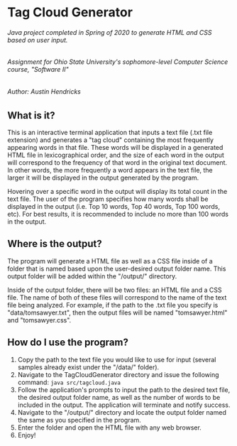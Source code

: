 # Tag Cloud Generator
###### Java project completed in Spring of 2020 to generate HTML and CSS based on user input.
###### Assignment for Ohio State University's sophomore-level Computer Science course, "Software II"
###### Author: Austin Hendricks

## What is it?

This is an interactive terminal application that inputs a text file (.txt file extension) and generates 
a "tag cloud" containing the most frequently appearing words in that file. These words will be displayed 
in a generated HTML file in lexicographical order, and the size of each word in the output will 
correspond to the frequency of that word in the original text document. In other words, the more frequently 
a word appears in the text file, the larger it will be displayed in the output generated by the program.

Hovering over a specific word in the output will display its total count in the text file.
The user of the program specifies how many words shall be displayed in the output (i.e. Top 10 words, Top 40 words, 
Top 100 words, etc). For best results, it is recommended to include no more than 100 words in the output.

## Where is the output?

The program will generate a HTML file as well as a CSS file inside of a folder that is named based upon 
the user-desired output folder name. This output folder will be added within the "/output/" directory.

Inside of the output folder, there will be two files: an HTML file and a CSS file. The name of both of these 
files will correspond to the name of the text file being analyzed. For example, if the path to the .txt file 
you specify is "data/tomsawyer.txt", then the output files will be named "tomsawyer.html" and "tomsawyer.css".

## How do I use the program?

1. Copy the path to the text file you would like to use for input (several samples already exist under the "/data/" folder).
2. Navigate to the TagCloudGenerator directory and issue the following command: `java src/tagcloud.java`
3. Follow the application's prompts to input the path to the desired text file, the desired output folder name, 
as well as the number of words to be included in the output. The application will terminate and notify success.
4. Navigate to the "/output/" directory and locate the output folder named the same as you specified in the program.
5. Enter the folder and open the HTML file with any web browser.
6. Enjoy!
